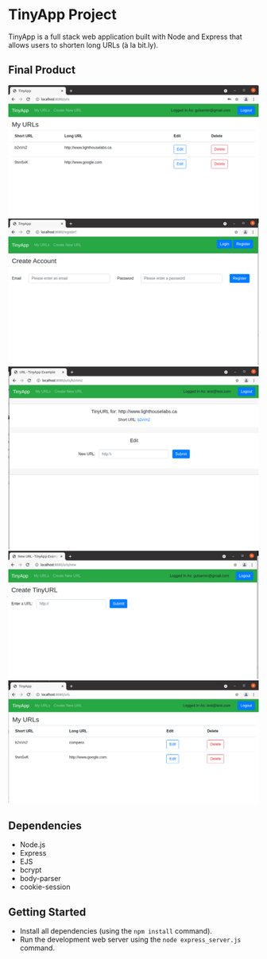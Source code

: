# TinyApp Project

TinyApp is a full stack web application built with Node and Express that allows users to shorten long URLs (à la bit.ly).

## Final Product

!["Login Page-1"](https://github.com/Gulsemin113/tinyapp/blob/master/docs/Login%20Page%20-1.png)
!["Register Page"](https://github.com/Gulsemin113/tinyapp/blob/master/docs/RegisterPage.png)
!["Edit URL"](https://github.com/Gulsemin113/tinyapp/blob/master/docs/edit%20URL.png)
!["Create TinyURL"](https://github.com/Gulsemin113/tinyapp/blob/master/docs/Create%20new%20TinyURL.png)
!["Edit Page"](https://github.com/Gulsemin113/tinyapp/blob/master/docs/Edited.png)
## Dependencies

- Node.js
- Express
- EJS
- bcrypt
- body-parser
- cookie-session

## Getting Started

- Install all dependencies (using the `npm install` command).
- Run the development web server using the `node express_server.js` command.
